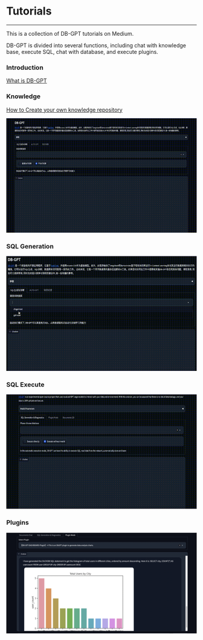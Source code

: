 # Tutorials
-------------

This is a collection of DB-GPT tutorials on Medium.  

DB-GPT is divided into several functions, including chat with knowledge base, execute SQL, chat with database, and execute plugins.

### Introduction
[What is DB-GPT](https://www.youtube.com/watch?v=QszhVJerc0I)

### Knowledge

[How to Create your own knowledge repository](https://db-gpt.readthedocs.io/en/latest/modules/knownledge.html)

![Add new Knowledge demonstration](../../assets/new_knownledge.gif)

### SQL Generation
![sql generation demonstration](../../assets/demo_en.gif)

### SQL Execute
![sql execute demonstration](../../assets/auto_sql_en.gif)

### Plugins
![db plugins demonstration](../../assets/chart_db_city_users.png)